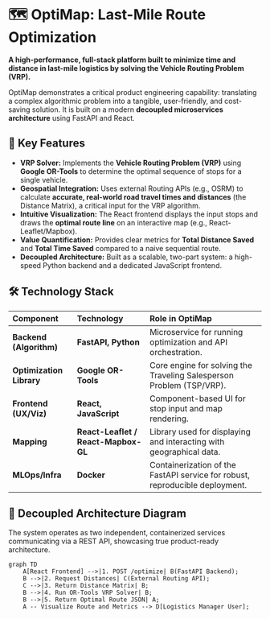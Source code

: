 # 🗺️ OptiMap: Last-Mile Route Optimization

**A high-performance, full-stack platform built to minimize time and distance in last-mile logistics by solving the Vehicle Routing Problem (VRP).**

OptiMap demonstrates a critical product engineering capability: translating a complex algorithmic problem into a tangible, user-friendly, and cost-saving solution. It is built on a modern **decoupled microservices architecture** using FastAPI and React.

## 🚀 Key Features

* **VRP Solver:** Implements the **Vehicle Routing Problem (VRP)** using **Google OR-Tools** to determine the optimal sequence of stops for a single vehicle.
* **Geospatial Integration:** Uses external Routing APIs (e.g., OSRM) to calculate **accurate, real-world road travel times and distances** (the Distance Matrix), a critical input for the VRP algorithm.
* **Intuitive Visualization:** The React frontend displays the input stops and draws the **optimal route line** on an interactive map (e.g., React-Leaflet/Mapbox).
* **Value Quantification:** Provides clear metrics for **Total Distance Saved** and **Total Time Saved** compared to a naive sequential route.
* **Decoupled Architecture:** Built as a scalable, two-part system: a high-speed Python backend and a dedicated JavaScript frontend.

## 🛠️ Technology Stack

| Component | Technology | Role in OptiMap |
| :--- | :--- | :--- |
| **Backend (Algorithm)** | **FastAPI, Python** | Microservice for running optimization and API orchestration. |
| **Optimization Library**| **Google OR-Tools** | Core engine for solving the Traveling Salesperson Problem (TSP/VRP). |
| **Frontend (UX/Viz)**| **React, JavaScript** | Component-based UI for stop input and map rendering. |
| **Mapping** | **React-Leaflet / React-Mapbox-GL**| Library used for displaying and interacting with geographical data. |
| **MLOps/Infra** | **Docker** | Containerization of the FastAPI service for robust, reproducible deployment. |

## 📐 Decoupled Architecture Diagram

The system operates as two independent, containerized services communicating via a REST API, showcasing true product-ready architecture.

```mermaid
graph TD
    A[React Frontend] -->|1. POST /optimize| B(FastAPI Backend);
    B -->|2. Request Distances| C(External Routing API);
    C -->|3. Return Distance Matrix| B;
    B -->|4. Run OR-Tools VRP Solver| B;
    B -->|5. Return Optimal Route JSON| A;
    A -- Visualize Route and Metrics --> D[Logistics Manager User];

